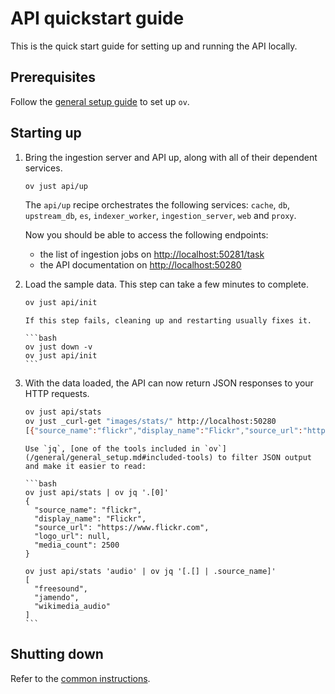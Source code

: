 # API quickstart guide

This is the quick start guide for setting up and running the API locally.

## Prerequisites

Follow the [general setup guide](/general/general_setup.md) to set up `ov`.

## Starting up

1. Bring the ingestion server and API up, along with all of their dependent
   services.

   ```bash
   ov just api/up
   ```

   The `api/up` recipe orchestrates the following services: `cache`, `db`,
   `upstream_db`, `es`, `indexer_worker`, `ingestion_server`, `web` and `proxy`.

   Now you should be able to access the following endpoints:

   - the list of ingestion jobs on
     [http://localhost:50281/task](http://localhost:50281/task)
   - the API documentation on [http://localhost:50280](http://localhost:50280)

1. Load the sample data. This step can take a few minutes to complete.

   ```bash
   ov just api/init
   ```

   ````{admonition} Troubleshooting
   If this step fails, cleaning up and restarting usually fixes it.

   ```bash
   ov just down -v
   ov just api/init
   ```
   ````

1. With the data loaded, the API can now return JSON responses to your HTTP
   requests.

   ```bash
   ov just api/stats
   ov just _curl-get "images/stats/" http://localhost:50280
   [{"source_name":"flickr","display_name":"Flickr","source_url":"https://www.flickr.com","logo_url":null,"media_count":2500},{"source_name":"stocksnap","display_name":"StockSnap","source_url":"https://stocksnap.io","logo_url":null,"media_count":2500}]%
   ```

   ````{tip}
   Use `jq`, [one of the tools included in `ov`](/general/general_setup.md#included-tools) to filter JSON output and make it easier to read:

   ```bash
   ov just api/stats | ov jq '.[0]'
   {
     "source_name": "flickr",
     "display_name": "Flickr",
     "source_url": "https://www.flickr.com",
     "logo_url": null,
     "media_count": 2500
   }

   ov just api/stats 'audio' | ov jq '[.[] | .source_name]'
   [
     "freesound",
     "jamendo",
     "wikimedia_audio"
   ]
   ```
   ````

## Shutting down

Refer to the [common instructions](/general/general_setup.md#shutting-down).
